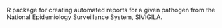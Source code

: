 
R package for creating automated reports for a given pathogen from the National Epidemiology Surveillance System, SIVIGILA. 
